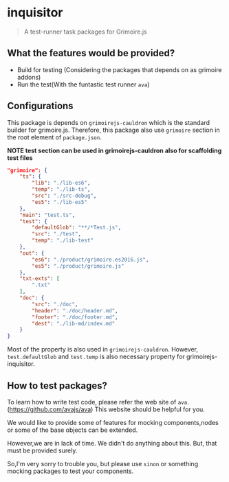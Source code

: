 # inquisitor

> A test-runner task packages for Grimoire.js

## What the features would be provided?

* Build for testing (Considering the packages that depends on as grimoire addons)
* Run the test(With the funtastic test runner `ava`)

## Configurations

This package is depends on `grimoirejs-cauldron` which is the standard builder for grimoire.js.
Therefore, this package also use `grimoire` section in the root element of `package.json`.

**NOTE test section can be used in grimoirejs-cauldron also for scaffolding test files**


```json
"grimoire": {
    "ts": {
        "lib": "./lib-es6",
        "temp": "./lib-ts",
        "src": "./src-debug",
        "es5": "./lib-es5"
    },
    "main": "test.ts",
    "test": {
        "defaultGlob": "**/*Test.js",
        "src": "./test",
        "temp": "./lib-test"
    },
    "out": {
        "es6": "./product/grimoire.es2016.js",
        "es5": "./product/grimoire.js"
    },
    "txt-exts": [
        ".txt"
    ],
    "doc": {
        "src": "./doc",
        "header": "./doc/header.md",
        "footer": "./doc/footer.md",
        "dest": "./lib-md/index.md"
    }
}
```

Most of the property is also used in `grimoirejs-cauldron`. However, `test.defaultGlob` and `test.temp` is also necessary property for grimoirejs-inquisitor.

## How to test packages?

To learn how to write test code, please refer the web site of `ava`.(https://github.com/avajs/ava)
This website should be helpful for you.

We would like to provide some of features for mocking components,nodes or some of the base objects can be extended.

However,we are in lack of time. We didn't do anything about this. But, that must be provided surely.

So,I'm very sorry to trouble you, but please use `sinon` or something mocking packages to test your components.
